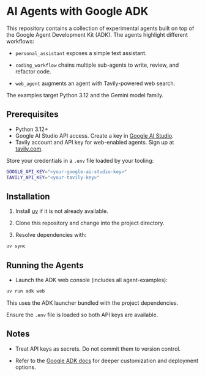 # AI Agents with Google ADK

This repository contains a collection of experimental agents built on top of the Google Agent Development Kit (ADK). The agents highlight different workflows:

- `personal_assistant` exposes a simple text assistant.

- `coding_workflow` chains multiple sub-agents to write, review, and refactor code.

- `web_agent` augments an agent with Tavily-powered web search.

The examples target Python 3.12 and the Gemini model family.

## Prerequisites

- Python 3.12+
- Google AI Studio API access. Create a key in [Google AI Studio](https://aistudio.google.com/prompts/new_chat).
- Tavily account and API key for web-enabled agents. Sign up at [tavily.com](https://www.tavily.com/).

Store your credentials in a `.env` file loaded by your tooling:

```bash
GOOGLE_API_KEY="<your-google-ai-studio-key>"
TAVILY_API_KEY="<your-tavily-key>"
```

## Installation

1. Install [uv](https://docs.astral.sh/uv/getting-started/installation/) if it is not already available.

2. Clone this repository and change into the project directory.

3. Resolve dependencies with:

```bash
uv sync
```

## Running the Agents

- Launch the ADK web console (includes all agent-examples):

```bash
uv run adk web
```

This uses the ADK launcher bundled with the project dependencies. 

Ensure the `.env` file is loaded so both API keys are available.


## Notes

- Treat API keys as secrets. Do not commit them to version control.

- Refer to the [Google ADK docs](https://google.github.io/adk-docs/) for deeper customization and deployment options.
